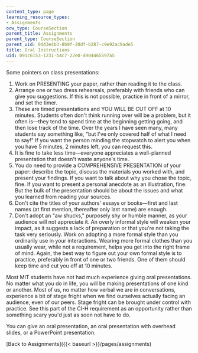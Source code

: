 ```yaml
---
content_type: page
learning_resource_types:
- Assignments
ocw_type: CourseSection
parent_title: Assignments
parent_type: CourseSection
parent_uid: 0d43e4b3-8b9f-20df-b287-c9e92ac9ade5
title: Oral Instructions
uid: 091c6153-1231-b4c7-22e0-4904465597a5
---
```


Some pointers on class presentations:

1.  Work on PRESENTING your paper, rather than reading it to the class.
2.  Arrange one or two dress rehearsals, preferably with friends who can give you suggestions. If this is not possible, practice in front of a mirror, and set the timer.
3.  These are timed presentations and YOU WILL BE CUT OFF at 10 minutes. Students often don't think running over will be a problem, but it often is—they tend to spend time at the beginning getting going, and then lose track of the time. Over the years I have seen many, many students say something like, "but I've only covered half of what I need to say!" If you want the person minding the stopwatch to alert you when you have 5 minutes, 2 minutes left, you can request this.
4.  It is fine to take less time—everyone appreciates a well-planned presentation that doesn't waste anyone's time.
5.  You do need to provide a COMPREHENSIVE PRESENTATION of your paper: describe the topic, discuss the materials you worked with, and present your findings. If you want to talk about why you chose the topic, fine. If you want to present a personal anecdote as an illustration, fine. But the bulk of the presentation should be about the issues and what you learned from reading your sources.
6.  Don't cite the titles of your authors' essays or books—first and last names (at first mention, thereafter only last name) are enough.
7.  Don't adopt an "aw shucks," purposely shy or humble manner, as your audience will not appreciate it. An overly informal style will weaken your impact, as it suggests a lack of preparation or that you're not taking the task very seriously. Work on adopting a more formal style than you ordinarily use in your interactions. Wearing more formal clothes than you usually wear, while not a requirement, helps you get into the right frame of mind. Again, the best way to figure out your own formal style is to practice, preferably in front of one or two friends. One of them should keep time and cut you off at 10 minutes.

Most MIT students have not had much experience giving oral presentations. No matter what you do in life, you will be making presentations of one kind or another. Most of us, no matter how verbal we are in conversations, experience a bit of stage fright when we find ourselves actually facing an audience, even of our peers. Stage fright can be brought under control with practice. See this part of the CI-H requirement as an opportunity rather than something scary you'd just as soon not have to do.

You can give an oral presentation, an oral presentation with overhead slides, or a PowerPoint presentation.

[Back to Assignments]({{< baseurl >}}/pages/assignments)